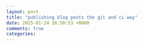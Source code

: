 ```yaml
---
layout: post
title: "publishing blog posts the git and ci way"
date: 2015-01-24 16:50:53 +0000
comments: true
categories: 
---
```

